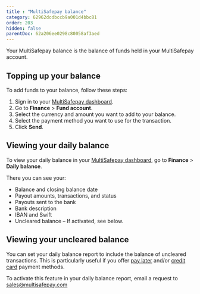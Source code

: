 ```yaml
---
title : "MultiSafepay balance"
category: 62962dcdbccb9a001d4bbc81
order: 203
hidden: false
parentDoc: 62a206ee0298c80058af3aed
---
```


Your MultiSafepay balance is the balance of funds held in your MultiSafepay account.

## Topping up your balance

To add funds to your balance, follow these steps:

1. Sign in to your [MultiSafepay dashboard](https://merchant.multisafepay.com).
2. Go to **Finance** > **Fund account**.
3. Select the currency and amount you want to add to your balance.
4. Select the payment method you want to use for the transaction.
5. Click **Send**.

## Viewing your daily balance

To view your daily balance in your [MultiSafepay dashboard](https://merchant.multisafepay.com), go to **Finance** > **Daily balance**.

There you can see your:

- Balance and closing balance date
- Payout amounts, transactions, and status
- Payouts sent to the bank
- Bank description
- IBAN and Swift
- Uncleared balance – If activated, see below.

## Viewing your uncleared balance

You can set your daily balance report to include the balance of uncleared transactions. This is particularly useful if you offer [pay later](/payment-methods/pay-later/) and/or [credit card](/payment-methods/credit-debit-cards/) payment methods. 

To activate this feature in your daily balance report, email a request to <sales@multisafepay.com>